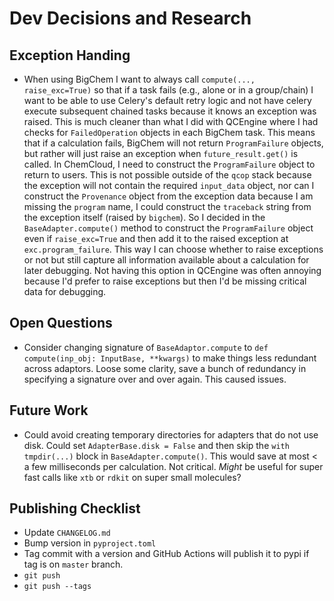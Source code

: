# Dev Decisions and Research

## Exception Handing

- When using BigChem I want to always call `compute(..., raise_exc=True)` so that if a task fails (e.g., alone or in a group/chain) I want to be able to use Celery's default retry logic and not have celery execute subsequent chained tasks because it knows an exception was raised. This is much cleaner than what I did with QCEngine where I had checks for `FailedOperation` objects in each BigChem task. This means that if a calculation fails, BigChem will not return `ProgramFailure` objects, but rather will just raise an exception when `future_result.get()` is called. In ChemCloud, I need to construct the `ProgramFailure` object to return to users. This is not possible outside of the `qcop` stack because the exception will not contain the required `input_data` object, nor can I construct the `Provenance` object from the exception data because I am missing the `program` name, I could construct the `traceback` string from the exception itself (raised by `bigchem`). So I decided in the `BaseAdapter.compute()` method to construct the `ProgramFailure` object even if `raise_exc=True` and then add it to the raised exception at `exc.program_failure`. This way I can choose whether to raise exceptions or not but still capture all information available about a calculation for later debugging. Not having this option in QCEngine was often annoying because I'd prefer to raise exceptions but then I'd be missing critical data for debugging.

## Open Questions

- Consider changing signature of `BaseAdaptor.compute` to `def compute(inp_obj: InputBase, **kwargs)` to make things less redundant across adaptors. Loose some clarity, save a bunch of redundancy in specifying a signature over and over again. This caused issues.

## Future Work

- Could avoid creating temporary directories for adapters that do not use disk. Could set `AdapterBase.disk = False` and then skip the `with tmpdir(...)` block in `BaseAdapter.compute()`. This would save at most < a few milliseconds per calculation. Not critical. _Might_ be useful for super fast calls like `xtb` or `rdkit` on super small molecules?

## Publishing Checklist

- Update `CHANGELOG.md`
- Bump version in `pyproject.toml`
- Tag commit with a version and GitHub Actions will publish it to pypi if tag is on `master` branch.
- `git push`
- `git push --tags`
